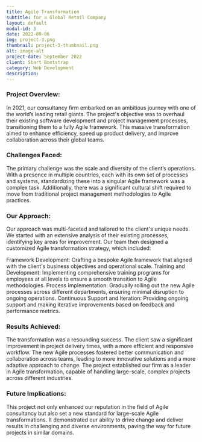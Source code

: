 ```yaml
---
title: Agile Transformation
subtitle: for a Global Retail Company
layout: default
modal-id: 3
date: 2022-09-06
img: project-3.png
thumbnail: project-3-thumbnail.png
alt: image-alt
project-date: September 2022
client: Start Bootstrap
category: Web Development
description:
---
```


### Project Overview:

In 2021, our consultancy firm embarked on an ambitious journey with one of the world’s leading retail giants. The project's objective was to overhaul their existing software development and project management processes, transitioning them to a fully Agile framework. This massive transformation aimed to enhance efficiency, speed up product delivery, and improve collaboration across their global teams.

### Challenges Faced:

The primary challenge was the scale and diversity of the client’s operations. With a presence in multiple countries, each with its own set of processes and systems, standardizing these into a singular Agile framework was a complex task. Additionally, there was a significant cultural shift required to move from traditional project management methodologies to Agile practices.

### Our Approach:

Our approach was multi-faceted and tailored to the client's unique needs. We started with an extensive analysis of their existing processes, identifying key areas for improvement. Our team then designed a customized Agile transformation strategy, which included:

Framework Development: Crafting a bespoke Agile framework that aligned with the client's business objectives and operational scale.
Training and Development: Implementing comprehensive training programs for employees at all levels to ensure a smooth transition to Agile methodologies.
Process Implementation: Gradually rolling out the new Agile processes across different departments, ensuring minimal disruption to ongoing operations.
Continuous Support and Iteration: Providing ongoing support and making iterative improvements based on feedback and performance metrics.

### Results Achieved:

The transformation was a resounding success. The client saw a significant improvement in project delivery times, with a more efficient and responsive workflow. The new Agile processes fostered better communication and collaboration across teams, leading to more innovative solutions and a more adaptive approach to change. The project established our firm as a leader in Agile transformation, capable of handling large-scale, complex projects across different industries.

### Future Implications:

This project not only enhanced our reputation in the field of Agile consultancy but also set a new standard for large-scale Agile transformations. It demonstrated our ability to drive change and deliver results in challenging and diverse environments, paving the way for future projects in similar domains.
